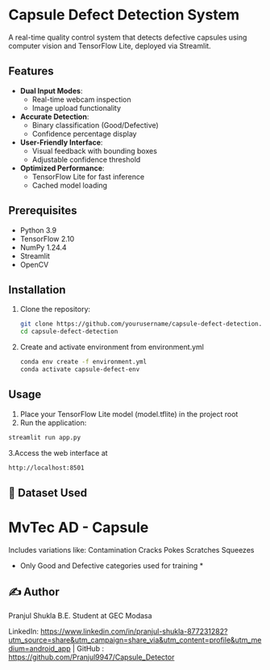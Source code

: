 # Capsule Defect Detection System

A real-time quality control system that detects defective capsules using computer vision and TensorFlow Lite, deployed via Streamlit.

## Features

- **Dual Input Modes**:
  - Real-time webcam inspection
  - Image upload functionality
- **Accurate Detection**:
  - Binary classification (Good/Defective)
  - Confidence percentage display
- **User-Friendly Interface**:
  - Visual feedback with bounding boxes
  - Adjustable confidence threshold
- **Optimized Performance**:
  - TensorFlow Lite for fast inference
  - Cached model loading

## Prerequisites

- Python 3.9
- TensorFlow 2.10
- NumPy 1.24.4
- Streamlit
- OpenCV

## Installation

1. Clone the repository:
   ```bash
   git clone https://github.com/yourusername/capsule-defect-detection.git
   cd capsule-defect-detection
2. Create and activate environment from environment.yml
   ```bash
   conda env create -f environment.yml
   conda activate capsule-defect-env

## Usage

1. Place your TensorFlow Lite model (model.tflite) in the project root
2. Run the application:
```bash
streamlit run app.py
```
3.Access the web interface at 
```bash
http://localhost:8501
```
## 🧪 Dataset Used
# MvTec AD - Capsule
Includes variations like:
Contamination
Cracks
Pokes
Scratches
Squeezes
* Only Good and Defective categories used for training *

## ✍️ Author
Pranjul Shukla
B.E. Student at GEC Modasa

LinkedIn: https://www.linkedin.com/in/pranjul-shukla-877231282?utm_source=share&utm_campaign=share_via&utm_content=profile&utm_medium=android_app | GitHub : https://github.com/Pranjul9947/Capsule_Detector
 
   
